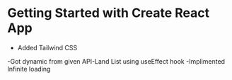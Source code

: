 # Getting Started with Create React App
- Added Tailwind CSS

-Got dynamic from given API-Land List using useEffect hook
-Implimented Infinite loading


